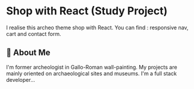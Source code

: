 
# Shop with React (Study Project)

I realise this archeo theme shop with React.
You can find : responsive nav, cart and contact form.
## 🚀 About Me
I'm former archeologist in Gallo-Roman wall-painting. My projects are mainly oriented on archaeological sites and museums. 
I'm a full stack developer...

